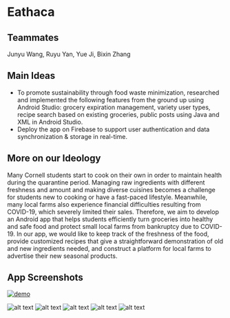 # Eathaca 
## Teammates
Junyu Wang, Ruyu Yan, Yue Ji, Bixin Zhang
## Main Ideas
- To promote sustainability through food waste minimization, researched and implemented the following features from the ground up using Android Studio: grocery expiration management, variety user types, recipe search based on existing groceries, public posts using Java and XML in Android Studio.
- Deploy the app on Firebase to support user authentication and data synchronization & storage in real-time.
## More on our Ideology 
Many Cornell students start to cook on their own in order to maintain health during the quarantine period.  Managing raw ingredients with different freshness and amount and making diverse cuisines becomes a challenge for students new to cooking or have a fast-paced lifestyle. 
Meanwhile, many local farms also experience financial difficulties resulting from COVID-19, which severely limited their sales.
Therefore, we aim to develop an Android app that helps students efficiently turn groceries into healthy and safe food and protect small local farms from bankruptcy due to COVID-19. 
In our app, we would like to keep track of the freshness of the food, provide customized recipes that give a straightforward demonstration of old and new ingredients needed, and construct a platform for local farms to advertise their new seasonal products. 

## App Screenshots
[![demo](http://img.youtube.com/vi/sxuVO2prOVY/0.jpg)](https://www.youtube.com/watch?v=sqNF9m8wi18 "demo")

![alt text](imgs/img1.jpg)
![alt text](imgs/img2.jpg)
![alt text](imgs/img3.jpg)
![alt text](imgs/img4.jpg)
![alt text](imgs/img5.jpg)

